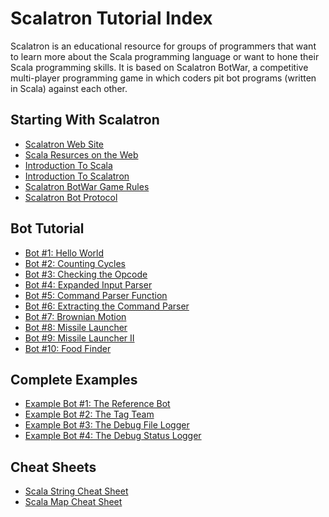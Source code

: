 <div id='TutorialDocumentData' data-next='/tutorial/tutorial_00_00_scala_resources.html' />

# Scalatron Tutorial Index

Scalatron is an educational resource for groups of programmers that want to learn more about
the Scala programming language or want to hone their Scala programming skills. It is based on
Scalatron BotWar, a competitive multi-player programming game in which coders pit bot programs
(written in Scala) against each other.


## Starting With Scalatron

* [Scalatron Web Site](http://scalatron.github.com)
* [Scala Resurces on the Web](/tutorial/tutorial_00_00_scala_resources.html)
* [Introduction To Scala](/tutorial/tutorial_00_01_intro_to_scala.html)
* [Introduction To Scalatron](/tutorial/tutorial_00_10_intro_to_scalatron.html)
* [Scalatron BotWar Game Rules](/tutorial/tutorial_00_20_game_rules.html)
* [Scalatron Bot Protocol](/tutorial/tutorial_00_30_protocol.html)

## Bot Tutorial

* [Bot #1: Hello World](/tutorial/tutorial_20_bot_01.html)
* [Bot #2: Counting Cycles](/tutorial/tutorial_20_bot_02.html)
* [Bot #3: Checking the Opcode](/tutorial/tutorial_20_bot_03.html)
* [Bot #4: Expanded Input Parser](/tutorial/tutorial_20_bot_04.html)
* [Bot #5: Command Parser Function](/tutorial/tutorial_20_bot_05.html)
* [Bot #6: Extracting the Command Parser](/tutorial/tutorial_20_bot_06.html)
* [Bot #7: Brownian Motion](/tutorial/tutorial_20_bot_07.html)
* [Bot #8: Missile Launcher](/tutorial/tutorial_20_bot_08.html)
* [Bot #9: Missile Launcher II](/tutorial/tutorial_20_bot_09.html)
* [Bot #10: Food Finder](/tutorial/tutorial_20_bot_10.html)

## Complete Examples

* [Example Bot #1: The Reference Bot](/tutorial/tutorial_80_example_01.html)
* [Example Bot #2: The Tag Team](/tutorial/tutorial_80_example_02.html)
* [Example Bot #3: The Debug File Logger](/tutorial/tutorial_80_example_03.html)
* [Example Bot #4: The Debug Status Logger](/tutorial/tutorial_80_example_04.html)

## Cheat Sheets

* [Scala String Cheat Sheet](/tutorial/tutorial_90_cheatsheet_00_string.html)
* [Scala Map Cheat Sheet](/tutorial/tutorial_90_cheatsheet_01_map.html)








